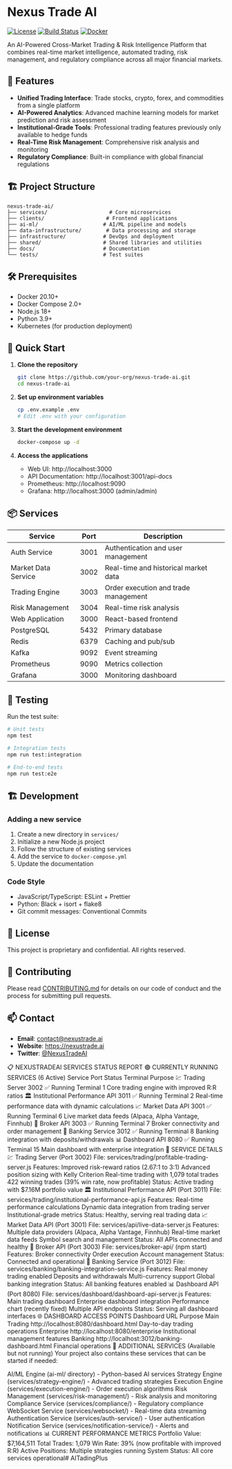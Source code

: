 # Nexus Trade AI

[![License](https://img.shields.io/badge/License-Proprietary-blue.svg)](https://github.com/your-org/nexus-trade-ai)
[![Build Status](https://github.com/your-org/nexus-trade-ai/actions/workflows/ci.yml/badge.svg)](https://github.com/your-org/nexus-trade-ai/actions)
[![Docker](https://img.shields.io/docker/pulls/your-org/nexus-trade-ai)](https://hub.docker.com/r/your-org/nexus-trade-ai)

An AI-Powered Cross-Market Trading & Risk Intelligence Platform that combines real-time market intelligence, automated trading, risk management, and regulatory compliance across all major financial markets.

## 🚀 Features

- **Unified Trading Interface**: Trade stocks, crypto, forex, and commodities from a single platform
- **AI-Powered Analytics**: Advanced machine learning models for market prediction and risk assessment
- **Institutional-Grade Tools**: Professional trading features previously only available to hedge funds
- **Real-Time Risk Management**: Comprehensive risk analysis and monitoring
- **Regulatory Compliance**: Built-in compliance with global financial regulations

## 🏗️ Project Structure

```
nexus-trade-ai/
├── services/                    # Core microservices
├── clients/                    # Frontend applications
├── ai-ml/                     # AI/ML pipeline and models
├── data-infrastructure/        # Data processing and storage
├── infrastructure/            # DevOps and deployment
├── shared/                    # Shared libraries and utilities
├── docs/                      # Documentation
└── tests/                     # Test suites
```

## 🛠️ Prerequisites

- Docker 20.10+
- Docker Compose 2.0+
- Node.js 18+
- Python 3.9+
- Kubernetes (for production deployment)

## 🚀 Quick Start

1. **Clone the repository**
   ```bash
   git clone https://github.com/your-org/nexus-trade-ai.git
   cd nexus-trade-ai
   ```

2. **Set up environment variables**
   ```bash
   cp .env.example .env
   # Edit .env with your configuration
   ```

3. **Start the development environment**
   ```bash
   docker-compose up -d
   ```

4. **Access the applications**
   - Web UI: http://localhost:3000
   - API Documentation: http://localhost:3001/api-docs
   - Prometheus: http://localhost:9090
   - Grafana: http://localhost:3000 (admin/admin)

## 📦 Services

| Service | Port | Description |
|---------|------|-------------|
| Auth Service | 3001 | Authentication and user management |
| Market Data Service | 3002 | Real-time and historical market data |
| Trading Engine | 3003 | Order execution and trade management |
| Risk Management | 3004 | Real-time risk analysis |
| Web Application | 3000 | React-based frontend |
| PostgreSQL | 5432 | Primary database |
| Redis | 6379 | Caching and pub/sub |
| Kafka | 9092 | Event streaming |
| Prometheus | 9090 | Metrics collection |
| Grafana | 3000 | Monitoring dashboard |

## 🧪 Testing

Run the test suite:

```bash
# Unit tests
npm test

# Integration tests
npm run test:integration

# End-to-end tests
npm run test:e2e
```

## 🏗️ Development

### Adding a new service

1. Create a new directory in `services/`
2. Initialize a new Node.js project
3. Follow the structure of existing services
4. Add the service to `docker-compose.yml`
5. Update the documentation

### Code Style

- JavaScript/TypeScript: ESLint + Prettier
- Python: Black + isort + flake8
- Git commit messages: Conventional Commits

## 📄 License

This project is proprietary and confidential. All rights reserved.

## 🤝 Contributing

Please read [CONTRIBUTING.md](CONTRIBUTING.md) for details on our code of conduct and the process for submitting pull requests.

## 📫 Contact

- **Email**: contact@nexustrade.ai
- **Website**: https://nexustrade.ai
- **Twitter**: [@NexusTradeAI](https://twitter.com/NexusTradeAI)







📋 NEXUSTRADEAI SERVICES STATUS REPORT
🟢 CURRENTLY RUNNING SERVICES (6 Active)
Service	Port	Status	Terminal	Purpose
💹 Trading Server	3002	✅ Running	Terminal 1	Core trading engine with improved R:R ratios
🏛️ Institutional Performance API	3011	✅ Running	Terminal 2	Real-time performance data with dynamic calculations
📈 Market Data API	3001	✅ Running	Terminal 6	Live market data feeds (Alpaca, Alpha Vantage, Finnhub)
🔗 Broker API	3003	✅ Running	Terminal 7	Broker connectivity and order management
🏦 Banking Service	3012	✅ Running	Terminal 8	Banking integration with deposits/withdrawals
📊 Dashboard API	8080	✅ Running	Terminal 15	Main dashboard with enterprise integration
🎯 SERVICE DETAILS
💹 Trading Server (Port 3002)
File: services/trading/profitable-trading-server.js
Features:
Improved risk-reward ratios (2.67:1 to 3:1)
Advanced position sizing with Kelly Criterion
Real-time trading with 1,079 total trades
422 winning trades (39% win rate, now profitable)
Status: Active trading with $7.16M portfolio value
🏛️ Institutional Performance API (Port 3011)
File: services/trading/institutional-performance-api.js
Features:
Real-time performance calculations
Dynamic data integration from trading server
Institutional-grade metrics
Status: Healthy, serving real trading data
📈 Market Data API (Port 3001)
File: services/api/live-data-server.js
Features:
Multiple data providers (Alpaca, Alpha Vantage, Finnhub)
Real-time market data feeds
Symbol search and management
Status: All APIs connected and healthy
🔗 Broker API (Port 3003)
File: services/broker-api/ (npm start)
Features:
Broker connectivity
Order execution
Account management
Status: Connected and operational
🏦 Banking Service (Port 3012)
File: services/banking/banking-integration-service.js
Features:
Real money trading enabled
Deposits and withdrawals
Multi-currency support
Global banking integration
Status: All banking features enabled
📊 Dashboard API (Port 8080)
File: services/dashboard/dashboard-api-server.js
Features:
Main trading dashboard
Enterprise dashboard integration
Performance chart (recently fixed)
Multiple API endpoints
Status: Serving all dashboard interfaces
🌐 DASHBOARD ACCESS POINTS
Dashboard	URL	Purpose
Main Trading	http://localhost:8080/dashboard.html	Day-to-day trading operations
Enterprise	http://localhost:8080/enterprise	Institutional management features
Banking	http://localhost:3012/banking-dashboard.html	Financial operations
🔧 ADDITIONAL SERVICES (Available but not running)
Your project also contains these services that can be started if needed:

AI/ML Engine (ai-ml/ directory) - Python-based AI services
Strategy Engine (services/strategy-engine/) - Advanced trading strategies
Execution Engine (services/execution-engine/) - Order execution algorithms
Risk Management (services/risk-management/) - Risk analysis and monitoring
Compliance Service (services/compliance/) - Regulatory compliance
WebSocket Service (services/websocket/) - Real-time data streaming
Authentication Service (services/auth-service/) - User authentication
Notification Service (services/notification-service/) - Alerts and notifications
📊 CURRENT PERFORMANCE METRICS
Portfolio Value: $7,164,511
Total Trades: 1,079
Win Rate: 39% (now profitable with improved R:R)
Active Positions: Multiple strategies running
System Status: All core services operational# AITadingPlus
